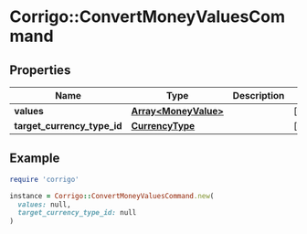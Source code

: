 # Corrigo::ConvertMoneyValuesCommand

## Properties

| Name | Type | Description | Notes |
| ---- | ---- | ----------- | ----- |
| **values** | [**Array&lt;MoneyValue&gt;**](MoneyValue.md) |  | [optional] |
| **target_currency_type_id** | [**CurrencyType**](CurrencyType.md) |  | [optional] |

## Example

```ruby
require 'corrigo'

instance = Corrigo::ConvertMoneyValuesCommand.new(
  values: null,
  target_currency_type_id: null
)
```

